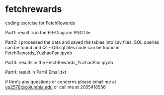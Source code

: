 # fetchrewards
coding exercise for FetchRewards

Part1: result is in the ER-Diagram PNG file

Part2: I processed the data and saved the tables into csv files.
SQL queries can be found and Q1 - Q6.sql files
code can be found in FetchRewards_YuzhaoPan.ipynb

Part3: results in the FetchRewards_YuzhaoPan.ipynb

Part4: result in Part4.Email.txt

if thre's any questions or concerns please email me at yp2578@columbia.edu or call me at 2055418556
